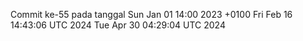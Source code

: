 Commit ke-55 pada tanggal Sun Jan 01 14:00 2023 +0100
Fri Feb 16 14:43:06 UTC 2024
Tue Apr 30 04:29:04 UTC 2024
